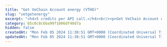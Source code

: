 ```yaml
---
title: "Get VeChain Account energy (VTHO)"
slug: "vetgetenergy"
excerpt: "<h4>5 credits per API call.</h4><br/><p>Get VeChain Account energy in VTHO. VTHO is used for paying for the transaction fee.</p>"
category: 65c0c8c6ba99f1006df40d7a
hidden: false
createdAt: "Mon Feb 05 2024 11:38:51 GMT+0000 (Coordinated Universal Time)"
updatedAt: "Mon Feb 05 2024 11:38:51 GMT+0000 (Coordinated Universal Time)"
---
```

